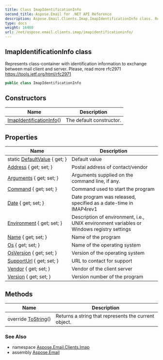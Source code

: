 ```yaml
---
title: Class ImapIdentificationInfo
second_title: Aspose.Email for .NET API Reference
description: Aspose.Email.Clients.Imap.ImapIdentificationInfo class. Represents classcontainer with identification information to exchange between mail client and server. Please read more rfc2971 https//tools.ietf.org/html/rfc2971
type: docs
weight: 16480
url: /net/aspose.email.clients.imap/imapidentificationinfo/
---
```

## ImapIdentificationInfo class

Represents class-container with identification information to exchange between mail client and server. Please, read more rfc2971 https://tools.ietf.org/html/rfc2971

```csharp
public class ImapIdentificationInfo
```

## Constructors

| Name | Description |
| --- | --- |
| [ImapIdentificationInfo](imapidentificationinfo/)() | The default constructor. |

## Properties

| Name | Description |
| --- | --- |
| static [DefaultValue](../../aspose.email.clients.imap/imapidentificationinfo/defaultvalue/) { get; } | Default value |
| [Address](../../aspose.email.clients.imap/imapidentificationinfo/address/) { get; set; } | Postal address of contact/vendor |
| [Arguments](../../aspose.email.clients.imap/imapidentificationinfo/arguments/) { get; set; } | Arguments supplied on the command line, if any. |
| [Command](../../aspose.email.clients.imap/imapidentificationinfo/command/) { get; set; } | Command used to start the program |
| [Date](../../aspose.email.clients.imap/imapidentificationinfo/date/) { get; set; } | Date program was released, specified as a date-time in IMAP4rev1 |
| [Environment](../../aspose.email.clients.imap/imapidentificationinfo/environment/) { get; set; } | Description of environment, i.e., UNIX environment variables or Windows registry settings |
| [Name](../../aspose.email.clients.imap/imapidentificationinfo/name/) { get; set; } | Name of the program |
| [Os](../../aspose.email.clients.imap/imapidentificationinfo/os/) { get; set; } | Name of the operating system |
| [OsVersion](../../aspose.email.clients.imap/imapidentificationinfo/osversion/) { get; set; } | Version of the operating system |
| [SupportUrl](../../aspose.email.clients.imap/imapidentificationinfo/supporturl/) { get; set; } | URL to contact for support |
| [Vendor](../../aspose.email.clients.imap/imapidentificationinfo/vendor/) { get; set; } | Vendor of the client server |
| [Version](../../aspose.email.clients.imap/imapidentificationinfo/version/) { get; set; } | Version number of the program |

## Methods

| Name | Description |
| --- | --- |
| override [ToString](../../aspose.email.clients.imap/imapidentificationinfo/tostring/)() | Returns a string that represents the current object. |

### See Also

* namespace [Aspose.Email.Clients.Imap](../../aspose.email.clients.imap/)
* assembly [Aspose.Email](../../)


